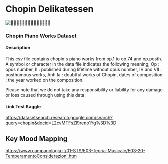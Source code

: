 # Chopin Delikatessen

![🎹🎹🎹🎹🎹🎹🎹🎹🎹🎹🎹🎹🎹🎹](https://static-s.aa-cdn.net/img/ios/495443185/20b2b9a7c3713eba5c9a16493bcfb6c8?v=1)


### Chopin Piano Works Dataset 
#### Description

This csv file contains chopin's piano works from op.1 to op.74 and op.posth. A symbol or character in the data file indicates the following meaning; Op : opus number, Ⅱ : published during lifetime without opus number, Ⅳ and Ⅶ : posthumous works, Anh.Ia : doubtful works of Chopin, dates of composition : the year worked on the composition.

Please note that we do not take any responsibility or liability for any damage or loss caused through using this data.

#### Link Test Kaggle
https://datasetsearch.research.google.com/search?query=chopin&docid=L2cvMTFsZl9reno1Yg%3D%3D

## Key Mood Mapping
https://www.campanologia.it/01-STS/E03-Teoria-Musicale/E03-20-TemperamentoConsiderazioni.htm